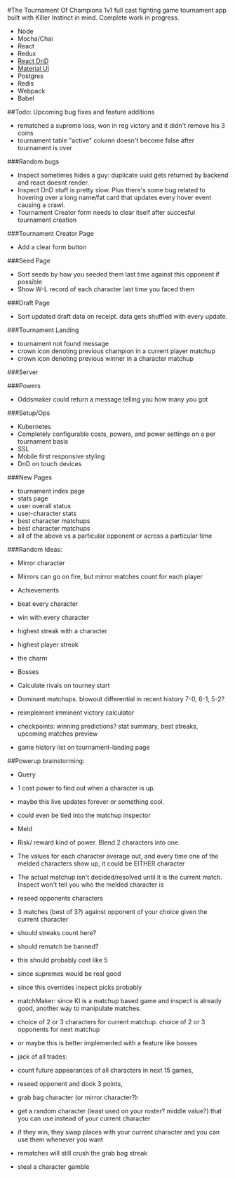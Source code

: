 #The Tournament Of Champions
1v1 full cast fighting game tournament app built with Killer Instinct in mind.
Complete work in progress.

* Node
* Mocha/Chai
* React
* Redux
* [React DnD](https://github.com/gaearon/react-dnd)
* [Material UI](http://www.material-ui.com/)
* Postgres
* Redis
* Webpack
* Babel

##Todo: Upcoming bug fixes and feature additions
* rematched a supreme loss, won in reg victory and it didn't remove his 3 coins
* tournament table "active" column doesn't become false after tournament is over

###Random bugs
* Inspect sometimes hides a guy: duplicate uuid gets returned by backend and react doesnt render.
* Inspect DnD stuff is pretty slow. Plus there's some bug related to hovering over a long name/fat card that updates every hover event causing a crawl.
* Tournament Creator form needs to clear itself after succesful tournament creation

###Tournament Creator Page
* Add a clear form button

###Seed Page
* Sort seeds by how you seeded them last time against this opponent if possible
* Show W-L record of each character last time you faced them

###Draft Page
* Sort updated draft data on receipt. data gets shuffled with every update.

###Tournament Landing
* tournament not found message
* crown icon denoting previous champion in a current player matchup
* crown icon denoting previous winner in a character matchup

###Server

###Powers
* Oddsmaker could return a message telling you how many you got

###Setup/Ops
* Kubernetes
* Completely configurable costs, powers, and power settings on a per tournament basis
* SSL
* Mobile first responsive styling
* DnD on touch devices

###New Pages
* tournament index page
* stats page
 * user overall status
 * user-character stats
 * best character matchups
 * best character matchups
 * all of the above vs a particular opponent or across a particular time

###Random Ideas:
* Mirror character
 * Mirrors can go on fire, but mirror matches count for each player

* Achievements
 * beat every character
 * win with every character
 * highest streak with a character
 * highest player streak
 * the charm

* Bosses
 * Calculate rivals on tourney start
* Dominant matchups. blowout differential in recent history 7-0, 6-1, 5-2?
* reimplement imminent victory calculator
* checkpoints: winning predictions? stat summary, best streaks, upcoming matches preview
* game history list on tournament-landing page

##Powerup brainstorming:
* Query
 * 1 cost power to find out when a character is up.
 * maybe this live updates forever or something cool.
 * could even be tied into the matchup inspector

* Meld
 * Risk/ reward kind of power. Blend 2 characters into one.
 * The values for each character average out, and every time one of the melded characters show up, it could be EITHER character
 * The actual matchup isn't decided/resolved until it is the current match. Inspect won't tell you who the melded character is

* reseed opponents characters

* 3 matches (best of 3?) against opponent of your choice given the current character
 * should streaks count here?
 * should rematch be banned?
 * this should probably cost like 5
 * since supremes would be real good
 * since this overrides inspect picks probably

* matchMaker: since KI is a matchup based game and inspect is already good, another way to manipulate matches.
 * choice of 2 or 3 characters for current matchup. choice of 2 or 3 opponents for next matchup
 * or maybe this is better implemented with a feature like bosses

* jack of all trades:
 * count future appearances of all characters in next 15 games,
 * reseed opponent and dock 3 points,
 * grab bag character (or mirror character?):
 * get a random character (least used on your roster? middle value?) that you can use instead of your current character
 * if they win, they swap places with your current character and you can use them whenever you want
 * rematches will still crush the grab bag streak

* steal a character gamble
